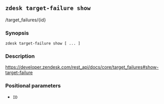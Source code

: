 ## `zdesk target-failure show`

/target_failures/{id}

### Synopsis

    zdesk target-failure show [ ... ]

### Description

https://developer.zendesk.com/rest_api/docs/core/target_failures#show-target-failure

### Positional parameters

* `ID`

